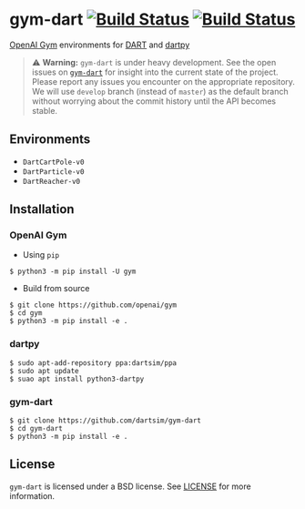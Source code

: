 # gym-dart [![Build Status](https://travis-ci.org/dartsim/gym-dart.svg?branch=develop)](https://travis-ci.org/dartsim/gym-dart) [![Build Status](https://dev.azure.com/dartsim/gym-dart/_apis/build/status/dartsim.gym-dart?branchName=develop)](https://dev.azure.com/dartsim/gym-dart/_build/latest?definitionId=2&branchName=develop)
[OpenAI Gym](https://github.com/openai/gym) environments for [DART](https://github.com/dartsim/dart) and [dartpy](https://github.com/dartsim/python)

> :warning: **Warning:** `gym-dart` is under heavy development. See the open issues on [`gym-dart`](https://github.com/dartsim/gym-dart/issues) for insight into the current state of the project. Please report any issues you encounter on the appropriate repository. We will use `develop` branch (instead of `master`) as the default branch without worrying about the commit history until the API becomes stable.

## Environments

* `DartCartPole-v0`
* `DartParticle-v0`
* `DartReacher-v0`

## Installation

### OpenAI Gym

* Using `pip`

```console
$ python3 -m pip install -U gym
```

* Build from source

```console
$ git clone https://github.com/openai/gym
$ cd gym
$ python3 -m pip install -e .
```

### dartpy

```console
$ sudo apt-add-repository ppa:dartsim/ppa
$ sudo apt update
$ suao apt install python3-dartpy
```

### gym-dart

```console
$ git clone https://github.com/dartsim/gym-dart
$ cd gym-dart
$ python3 -m pip install -e .
```

## License

`gym-dart` is licensed under a BSD license. See [LICENSE](./LICENSE) for more information.
